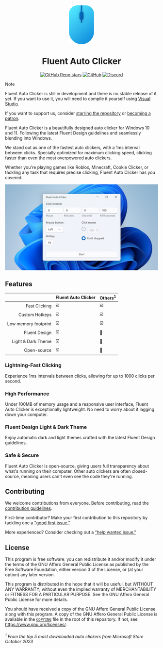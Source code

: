 <p align="center">
  <img alt="Fluent Auto Clicker" align=center src="assets/Logo.png" height="128px" />
  <h1 align="center">Fluent Auto Clicker</h1>
</p>

<div align="center">

  [![GitHub Repo stars](https://img.shields.io/github/stars/RyanLua/FluentAutoClicker?color=0078d7&style=for-the-badge)](https://github.com/RyanLua/FluentAutoClicker/stargazers)
  [![GitHub](https://img.shields.io/github/license/RyanLua/FluentAutoClicker?color=0078d7&style=for-the-badge)](https://github.com/RyanLua/FluentAutoClicker?tab=readme-ov-file#AGPL-3.0-1-ov-file)
  [![Discord](https://img.shields.io/discord/1162303282002272359?label=discord&color=0078d7&style=for-the-badge)](https://discord.gg/32AMskrpFf)

</div>

> [!NOTE]
> Fluent Auto Clicker is still in development and there is no stable release of it yet. If you want to use it, you will need to compile it yourself using [Visual Studio](https://visualstudio.microsoft.com/).
>
> If you want to support us, consider [starring the repository](https://docs.github.com/en/get-started/exploring-projects-on-github/saving-repositories-with-stars) or [becoming a patron](https://www.patreon.com/RyanLuu).

Fluent Auto Clicker is a beautifully designed auto clicker for Windows 10 and 11. Following the latest Fluent Design guidelines and seamlessly blending into Windows.

We stand out as one of the fastest auto clickers, with a 1ms interval between clicks. Specially optimized for maximum clicking speed, clicking faster than even the most overpowered auto clickers.

Whether you're playing games like Roblox, Minecraft, Cookie Clicker, or tackling any task that requires precise clicking, Fluent Auto Clicker has you covered.

<picture>
  <source media="(prefers-color-scheme: dark)" srcset="assets/ScreenshotDark.png">
  <source media="(prefers-color-scheme: light)" srcset="assets/ScreenshotLight.png">
  <img src="assets/ScreenshotLight.png">
</picture>

## Features

|  | Fluent Auto Clicker | Others<sup>1</sup> |
| --: | --- | --- |
| Fast Clicking | :ballot_box_with_check: | :ballot_box_with_check: |
| Custom Hotkeys | :ballot_box_with_check: | :ballot_box_with_check: |
| Low memory footprint | :ballot_box_with_check: | :ballot_box_with_check: |
| Fluent Design | :ballot_box_with_check: | :black_square_button: |
| Light & Dark Theme | :ballot_box_with_check: | :black_square_button: |
| Open-source | :ballot_box_with_check: | :black_square_button: |

### Lightning-Fast Clicking

Experience 1ms intervals between clicks, allowing for up to 1000 clicks per second.

### High Performance

Under 100MB of memory usage and a responsive user interface, Fluent Auto Clicker is exceptionally lightweight. No need to worry about it lagging down your computer.

### Fluent Design Light & Dark Theme

Enjoy automatic dark and light themes crafted with the latest Fluent Design guidelines.

### Safe & Secure

Fluent Auto Clicker is open-source, giving users full transparency about what's running on their computer. Other auto clickers are often closed-source, meaning users can't even see the code they're running.

## Contributing

We welcome contributions from everyone. Before contributing, read the [contribution guidelines](https://github.com/RyanLua/FluentAutoClicker/blob/main/.github/CONTRIBUTING.md).

First-time contributor? Make your first contribution to this repository by tackling one a ["good first issue."](https://github.com/RyanLua/FluentAutoClicker/issues?q=is%3Aopen+is%3Aissue+label%3A%22good+first+issue%22)

More experienced? Consider checking out a ["help wanted issue."](https://github.com/RyanLua/FluentAutoClicker/issues?q=is%3Aopen+is%3Aissue+label%3A%22help+wanted%22)

## License

This program is free software: you can redistribute it and/or modify it under the terms of the GNU Affero General Public License as published by the Free Software Foundation, either version 3 of the License, or (at your option) any later version.

This program is distributed in the hope that it will be useful, but WITHOUT ANY WARRANTY; without even the implied warranty of MERCHANTABILITY or FITNESS FOR A PARTICULAR PURPOSE. See the GNU Affero General Public License for more details.

You should have received a copy of the GNU Affero General Public License along with this program. A copy of the GNU Affero General Public License is available in the [`COPYING`](COPYING) file in the root of this repository. If not, see <https://www.gnu.org/licenses/>.

###### <sup>1</sup> From the top 5 most downloaded auto clickers from Microsoft Store October 2023
